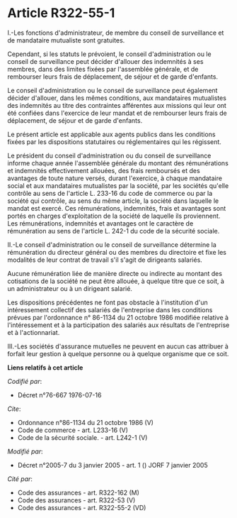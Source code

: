 # Article R322-55-1

I.-Les fonctions d'administrateur, de membre du conseil de surveillance et de mandataire mutualiste sont gratuites. 

Cependant, si les statuts le prévoient, le conseil d'administration ou le conseil de surveillance peut décider d'allouer des
indemnités à ses membres, dans des limites fixées par l'assemblée générale, et de rembourser leurs frais de déplacement, de
séjour et de garde d'enfants. 

Le conseil d'administration ou le conseil de surveillance peut également décider d'allouer, dans les mêmes conditions, aux
mandataires mutualistes des indemnités au titre des contraintes afférentes aux missions qui leur ont été confiées dans
l'exercice de leur mandat et de rembourser leurs frais de déplacement, de séjour et de garde d'enfants. 

Le présent article est applicable aux agents publics dans les conditions fixées par les dispositions statutaires ou
réglementaires qui les régissent. 

Le président du conseil d'administration ou du conseil de surveillance informe chaque année l'assemblée générale du montant
des rémunérations et indemnités effectivement allouées, des frais remboursés et des avantages de toute nature versés, durant
l'exercice, à chaque mandataire social et aux mandataires mutualistes par la société, par les sociétés qu'elle contrôle au
sens de l'article L. 233-16 du code de commerce ou par la société qui contrôle, au sens du même article, la société dans
laquelle le mandat est exercé. Ces rémunérations, indemnités, frais et avantages sont portés en charges d'exploitation de la
société de laquelle ils proviennent. Les rémunérations, indemnités et avantages ont le caractère de rémunération au sens de
l'article L. 242-1 du code de la sécurité sociale. 

II.-Le conseil d'administration ou le conseil de surveillance détermine la rémunération du directeur général ou des membres
du directoire et fixe les modalités de leur contrat de travail s'il s'agit de dirigeants salariés. 

Aucune rémunération liée de manière directe ou indirecte au montant des cotisations de la société ne peut être allouée, à
quelque titre que ce soit, à un administrateur ou à un dirigeant salarié. 

Les dispositions précédentes ne font pas obstacle à l'institution d'un intéressement collectif des salariés de l'entreprise
dans les conditions prévues par l'ordonnance n° 86-1134 du 21 octobre 1986 modifiée relative à l'intéressement et à la
participation des salariés aux résultats de l'entreprise et à l'actionnariat. 

III.-Les sociétés d'assurance mutuelles ne peuvent en aucun cas attribuer à forfait leur gestion à quelque personne ou à
quelque organisme que ce soit.

**Liens relatifs à cet article**

_Codifié par_:

  - Décret n°76-667 1976-07-16

_Cite_:

  - Ordonnance n°86-1134 du 21 octobre 1986 (V)
  - Code de commerce - art. L233-16 (V)
  - Code de la sécurité sociale. - art. L242-1 (V)

_Modifié par_:

  - Décret n°2005-7 du 3 janvier 2005 - art. 1 () JORF 7 janvier 2005

_Cité par_:

  - Code des assurances - art. R322-162 (M)
  - Code des assurances - art. R322-53 (V)
  - Code des assurances - art. R322-55-2 (VD)
